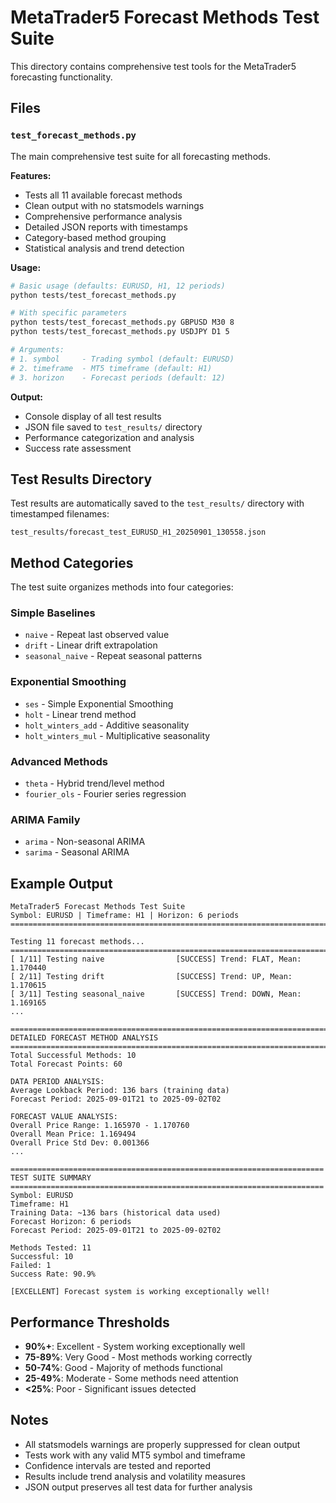 # MetaTrader5 Forecast Methods Test Suite

This directory contains comprehensive test tools for the MetaTrader5 forecasting functionality.

## Files

### `test_forecast_methods.py`
The main comprehensive test suite for all forecasting methods.

**Features:**
- Tests all 11 available forecast methods
- Clean output with no statsmodels warnings
- Comprehensive performance analysis  
- Detailed JSON reports with timestamps
- Category-based method grouping
- Statistical analysis and trend detection

**Usage:**
```bash
# Basic usage (defaults: EURUSD, H1, 12 periods)
python tests/test_forecast_methods.py

# With specific parameters  
python tests/test_forecast_methods.py GBPUSD M30 8
python tests/test_forecast_methods.py USDJPY D1 5

# Arguments:
# 1. symbol     - Trading symbol (default: EURUSD)
# 2. timeframe  - MT5 timeframe (default: H1) 
# 3. horizon    - Forecast periods (default: 12)
```

**Output:**
- Console display of all test results
- JSON file saved to `test_results/` directory
- Performance categorization and analysis
- Success rate assessment

## Test Results Directory

Test results are automatically saved to the `test_results/` directory with timestamped filenames:
```
test_results/forecast_test_EURUSD_H1_20250901_130558.json
```

## Method Categories

The test suite organizes methods into four categories:

### Simple Baselines
- `naive` - Repeat last observed value
- `drift` - Linear drift extrapolation  
- `seasonal_naive` - Repeat seasonal patterns

### Exponential Smoothing
- `ses` - Simple Exponential Smoothing
- `holt` - Linear trend method
- `holt_winters_add` - Additive seasonality
- `holt_winters_mul` - Multiplicative seasonality

### Advanced Methods  
- `theta` - Hybrid trend/level method
- `fourier_ols` - Fourier series regression

### ARIMA Family
- `arima` - Non-seasonal ARIMA
- `sarima` - Seasonal ARIMA

## Example Output

```
MetaTrader5 Forecast Methods Test Suite
Symbol: EURUSD | Timeframe: H1 | Horizon: 6 periods
================================================================================

Testing 11 forecast methods...
================================================================================
[ 1/11] Testing naive                [SUCCESS] Trend: FLAT, Mean: 1.170440
[ 2/11] Testing drift                [SUCCESS] Trend: UP, Mean: 1.170615
[ 3/11] Testing seasonal_naive       [SUCCESS] Trend: DOWN, Mean: 1.169165
...

====================================================================================================
DETAILED FORECAST METHOD ANALYSIS
====================================================================================================
Total Successful Methods: 10
Total Forecast Points: 60

DATA PERIOD ANALYSIS:
Average Lookback Period: 136 bars (training data)
Forecast Period: 2025-09-01T21 to 2025-09-02T02

FORECAST VALUE ANALYSIS:
Overall Price Range: 1.165970 - 1.170760
Overall Mean Price: 1.169494
Overall Price Std Dev: 0.001366
...

======================================================================
TEST SUITE SUMMARY
======================================================================
Symbol: EURUSD
Timeframe: H1
Training Data: ~136 bars (historical data used)
Forecast Horizon: 6 periods  
Forecast Period: 2025-09-01T21 to 2025-09-02T02

Methods Tested: 11
Successful: 10
Failed: 1
Success Rate: 90.9%

[EXCELLENT] Forecast system is working exceptionally well!
```

## Performance Thresholds

- **90%+**: Excellent - System working exceptionally well
- **75-89%**: Very Good - Most methods working correctly  
- **50-74%**: Good - Majority of methods functional
- **25-49%**: Moderate - Some methods need attention
- **<25%**: Poor - Significant issues detected

## Notes

- All statsmodels warnings are properly suppressed for clean output
- Tests work with any valid MT5 symbol and timeframe
- Confidence intervals are tested and reported
- Results include trend analysis and volatility measures
- JSON output preserves all test data for further analysis